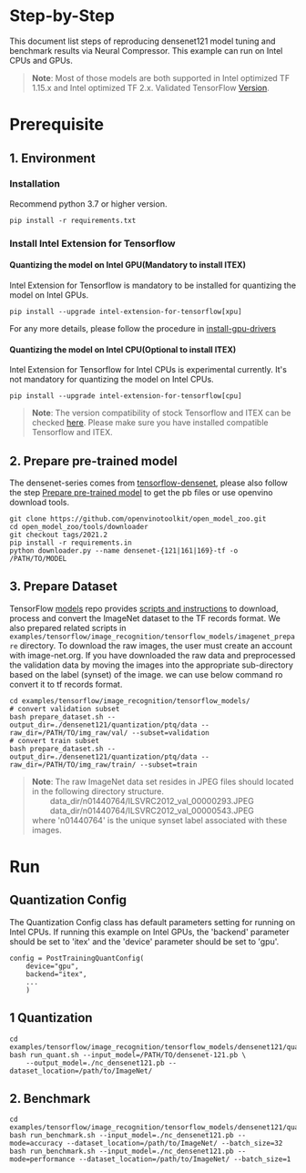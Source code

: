Step-by-Step
============

This document list steps of reproducing densenet121 model tuning and benchmark results via Neural Compressor.
This example can run on Intel CPUs and GPUs.

> **Note**: 
> Most of those models are both supported in Intel optimized TF 1.15.x and Intel optimized TF 2.x. Validated TensorFlow [Version](/docs/source/installation_guide.md#validated-software-environment).
# Prerequisite

## 1. Environment

### Installation
Recommend python 3.7 or higher version.
```shell
pip install -r requirements.txt
```

### Install Intel Extension for Tensorflow
#### Quantizing the model on Intel GPU(Mandatory to install ITEX)
Intel Extension for Tensorflow is mandatory to be installed for quantizing the model on Intel GPUs.

```shell
pip install --upgrade intel-extension-for-tensorflow[xpu]
```
For any more details, please follow the procedure in [install-gpu-drivers](https://github.com/intel/intel-extension-for-tensorflow/blob/main/docs/install/install_for_xpu.md#install-gpu-drivers)

#### Quantizing the model on Intel CPU(Optional to install ITEX)
Intel Extension for Tensorflow for Intel CPUs is experimental currently. It's not mandatory for quantizing the model on Intel CPUs.

```shell
pip install --upgrade intel-extension-for-tensorflow[cpu]
```
> **Note**: 
> The version compatibility of stock Tensorflow and ITEX can be checked [here](https://github.com/intel/intel-extension-for-tensorflow#compatibility-table). Please make sure you have installed compatible Tensorflow and ITEX.

## 2. Prepare pre-trained model
The densenet-series comes from [tensorflow-densenet](https://github.com/pudae/tensorflow-densenet), please also follow the step [Prepare pre-trained model](#3-prepare-pre-trained-model) to get the pb files or use openvino download tools.
   ```shell
   git clone https://github.com/openvinotoolkit/open_model_zoo.git
   cd open_model_zoo/tools/downloader
   git checkout tags/2021.2
   pip install -r requirements.in
   python downloader.py --name densenet-{121|161|169}-tf -o /PATH/TO/MODEL
   ```

## 3. Prepare Dataset

  TensorFlow [models](https://github.com/tensorflow/models) repo provides [scripts and instructions](https://github.com/tensorflow/models/tree/master/research/slim#an-automated-script-for-processing-imagenet-data) to download, process and convert the ImageNet dataset to the TF records format.
  We also prepared related scripts in ` examples/tensorflow/image_recognition/tensorflow_models/imagenet_prepare` directory. To download the raw images, the user must create an account with image-net.org. If you have downloaded the raw data and preprocessed the validation data by moving the images into the appropriate sub-directory based on the label (synset) of the image. we can use below command ro convert it to tf records format.

  ```shell
  cd examples/tensorflow/image_recognition/tensorflow_models/
  # convert validation subset
  bash prepare_dataset.sh --output_dir=./densenet121/quantization/ptq/data --raw_dir=/PATH/TO/img_raw/val/ --subset=validation
  # convert train subset
  bash prepare_dataset.sh --output_dir=./densenet121/quantization/ptq/data --raw_dir=/PATH/TO/img_raw/train/ --subset=train
  ```
> **Note**: 
> The raw ImageNet data set resides in JPEG files should located in the following directory structure.<br>
> &nbsp;&nbsp;&nbsp;&nbsp;&nbsp;&nbsp;&nbsp;&nbsp;data_dir/n01440764/ILSVRC2012_val_00000293.JPEG<br>
> &nbsp;&nbsp;&nbsp;&nbsp;&nbsp;&nbsp;&nbsp;&nbsp;data_dir/n01440764/ILSVRC2012_val_00000543.JPEG<br>
> where 'n01440764' is the unique synset label associated with these images.

# Run

## Quantization Config
The Quantization Config class has default parameters setting for running on Intel CPUs. If running this example on Intel GPUs, the 'backend' parameter should be set to 'itex' and the 'device' parameter should be set to 'gpu'.

```
config = PostTrainingQuantConfig(
    device="gpu",
    backend="itex",
    ...
    )
```

## 1 Quantization

  ```shell
  cd examples/tensorflow/image_recognition/tensorflow_models/densenet121/quantization/ptq
  bash run_quant.sh --input_model=/PATH/TO/densenet-121.pb \
      --output_model=./nc_densenet121.pb --dataset_location=/path/to/ImageNet/
  ```

## 2. Benchmark
  ```shell
  cd examples/tensorflow/image_recognition/tensorflow_models/densenet121/quantization/ptq
  bash run_benchmark.sh --input_model=./nc_densenet121.pb --mode=accuracy --dataset_location=/path/to/ImageNet/ --batch_size=32
  bash run_benchmark.sh --input_model=./nc_densenet121.pb --mode=performance --dataset_location=/path/to/ImageNet/ --batch_size=1
  ```
